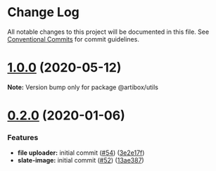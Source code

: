 # Change Log

All notable changes to this project will be documented in this file.
See [Conventional Commits](https://conventionalcommits.org) for commit guidelines.

# [1.0.0](https://github.com/React-Artibox/artibox/compare/v0.2.0...v1.0.0) (2020-05-12)

**Note:** Version bump only for package @artibox/utils

# [0.2.0](https://github.com/React-Artibox/artibox/compare/v0.1.2...v0.2.0) (2020-01-06)

### Features

- **file uploader:** initial commit ([#54](https://github.com/React-Artibox/artibox/issues/54)) ([3e2e17f](https://github.com/React-Artibox/artibox/commit/3e2e17f128bd4a6dc4294d4817b596a5da631259))
- **slate-image:** initial commit ([#52](https://github.com/React-Artibox/artibox/issues/52)) ([13ae387](https://github.com/React-Artibox/artibox/commit/13ae38752ac391bba41283f260c9f0229abb4f9a))
